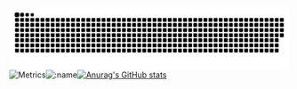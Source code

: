 
![](https://raw.githubusercontent.com/wintopic/wintopic/main/assets/github-contribution-grid-snake.svg)
![Metrics](https://metrics.lecoq.io/wintopic?template=classic&config.timezone=Asia%2FShanghai)<img src="https://count.getloli.com/get/@:name" alt=":name" />[![Anurag's GitHub stats](https://github-readme-stats.vercel.app/api?username=wintopic)](https://github.com/anuraghazra/github-readme-stats)

